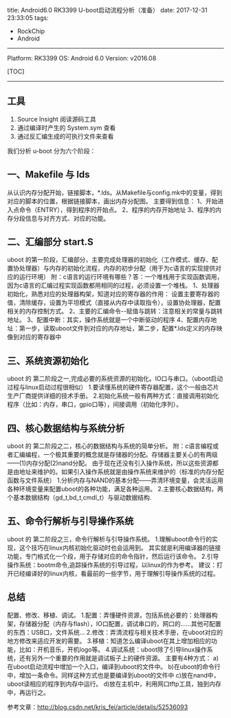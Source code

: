 title: Android6.0 RK3399 U-boot启动流程分析（准备）
date: 2017-12-31 23:33:05
tags: 
- RockChip
- Android

---

Platform: RK3399
OS: Android 6.0
Version: v2016.08

[TOC]

---
## 工具
1. Source Insight 阅读源码工具
2. 通过编译时产生的 System.sym 查看
3. 通过反汇编生成的可执行文件来查看

我们分析 u-boot 分为六个阶段：
## 一、Makefile 与 lds
从认识内存分配开始，链接脚本，*.lds。从Makefile与config.mk中的变量，得到对应的脚本的位置，根据链接脚本，画出内存分配图。
主要得到信息：
1、开始进入点命令（ENTRY），得到程序的开始点。
2、程序的内存开始地址
3、程序的内存分段信息与对齐方式、对应的功能。

## 二、汇编部分 start.S
uboot 的第一阶段，汇编部分，主要完成处理器的初始化（工作模式、缓存、配置协处理器）与内存的初始化流程，内存的初步分配（用于为c语言的实现提供对应的运行环境）
附：c语言的运行环境有哪些？答：一个堆栈用于实现函数调用，因为c语言的汇编过程实现函数都用相同的过程，必须设置一个堆栈。
1、处理器初始化，熟悉对应的处理器构架，知道对应的寄存器的作用：
设置主要寄存器的值，清除缓存，设置为平坦模式（直接从内存中读取指令），设置协处理器，配置相关的内存控制方式。
2、主要的汇编命令--赋值与跳转：注意相关的常量与跳转地址。
3、配置中断：其实，操作系统就是一个中断驱动的程序
4、配置内存地址：第一步，读取uboot文件到对应的内存地址，第二步，配置*.lds定义的内存映像到对应的寄存器中

## 三、系统资源初始化
uboot 的 第二阶段之一,完成必要的系统资源的初始化。IO口与串口。（uboot启动过程与linux启动过程很相似）
  1.要读懂系统的硬件寄存器配置，这个一般由芯片生产厂商提供详细的技术手册。
2.初始化系统一般有两种方式：直接调用初始化程序（比如：内存，串口，gpio口等），间接调用（初始化序列）。

## 四、核心数据结构与系统分析
uboot 的 第二阶段之二，核心的数据结构与系统的简单分析。
附：c语言编程或者汇编编程，一个极其重要的概念就是存储器的分配。存储器主要关心的有两级——(1)内存分配(2)nand分配。
由于现在还没有引入操作系统，所以这些资源都是由地址来维护的。如果引入操作系统就是由操作系统来维护的（标准的内存分配函数与文件系统）
1.分析内存与NAND的基本分配——弄清环境变量，会灵活运用各种环境变量来配置uboot的各种功能，满足各种运用。
2.主要核心数据结构，两个基本数据结构（gd_t,bd_t,cmdl_t）与驱动数据结构.

## 五、命令行解析与引导操作系统
uboot 的 第二阶段之三，命令行解析与引导操作系统。
1.理解uboot命令行的实现，这个技巧在linux内核初始化驱动时也会运用到。
其实就是利用编译器的链接功能，专门格式化一个段，用于存储对应的命令指针，然后运行该命令。
2.引导操作系统：bootm命令,追踪操作系统的引导过程，以linux的作为参考。
建议：打开已经编译好的linux内核，看最前的一些字节，用于理解引导操作系统的过程。

## 总结
配置、修改、移植、调试。
1.配置：弄懂硬件资源，包括系统必要的：处理器构架，存储器分配（内存与flash），IO口配置，调试串口的，网口的......其他可配置的东西：USB口，文件系统...
2.修改：弄清流程与相关技术手册，在uboot对应的地方修改来适应开发的需要。
3.移植：知道怎么编译uboot在其上增加相应的功能，比如：开机音乐，开机logo等。
4.调试系统：uboot除了引导linux操作系统，还有另外一个重要的作用就是调试板子上的硬件资源。
主要有4种方式：
a)在uboot启动流程中增加一个入口，编译到uboot的文件中。
b)在uboot的命令行中，增加一条命令。同样这种方式也是要编译到uboot的文件中
c)放在nand中，uboot读相应的程序到内存中运行。
d)放在主机中，利用网口tftp工具，独到内存中，再运行之。

参考文章：http://blog.csdn.net/kris_fei/article/details/52536093
